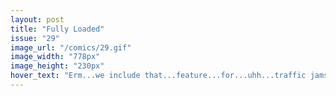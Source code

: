```yaml
---
layout: post
title: "Fully Loaded"
issue: "29"
image_url: "/comics/29.gif"
image_width: "778px"
image_height: "230px"
hover_text: "Erm...we include that...feature...for...uhh...traffic jams."
---
```


